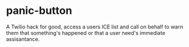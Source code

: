 panic-button
============

A Twilio hack for good, access a users ICE list and call on behalf to warn them that something's happened or that a user need's immediate assisantance.
